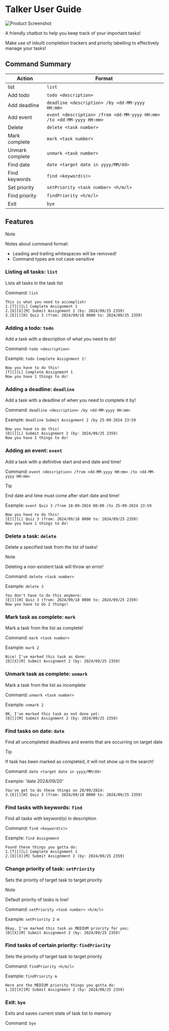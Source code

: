 # Talker User Guide

![Product Screenshot](https://xinweichong.github.io/ip/Ui.png)

A friendly chatbot to help you keep track of your important tasks!

Make use of inbuilt completion trackers and priority labelling to effectively manage your tasks!

## Command Summary

| Action          | Format                                                                |
|-----------------|-----------------------------------------------------------------------|
| list            | `list`                                                                |
| Add todo        | `todo <description>`                                                  |
| Add deadline    | `deadline <description> /by <dd-MM-yyyy HH:mm>`                       |
| Add event       | `event <description> /from <dd-MM-yyyy HH:mm> /to <dd-MM-yyyy HH:mm>` |
| Delete          | `delete <task number>`                                                |
| Mark complete   | `mark <task number>`                                                  |
| Unmark complete | `unmark <task number>`                                                |
| Find date       | `date <target date in yyyy/MM/dd>`                                    |
| Find keywords   | `find <keyword(s)>`                                                   |
| Set priority    | `setPriority <task number> <h/m/l>`                                   |
| Find priority   | `findPriority <h/m/l>`                                                |
| Exit            | `bye`                                                                 |

## Features

> [!NOTE]
> Notes about command format:
> - Leading and trailing whitespaces will be removed!
> - Command types are not case-sensitive

### Listing all tasks: `list`

Lists all tasks in the task list

Command: `list`

```
This is what you need to accomplish!
1.[T][][L] Complete Assignment 1
2.[D][X][M] Submit Assignment 2 (by: 2024/09/25 2359)
3.[E][][H] Quiz 3 (from: 2024/09/18 0000 to: 2024/09/25 2359)
```

### Adding a todo: `todo`

Add a task with a description of what you need to do!

Command: `todo <description>`

Example: `todo Complete Assignment 1!`

```
Now you have to do this!
[T][][L] Complete Assignment 1
Now you have 1 things to do!
```

### Adding a deadline: `deadline`

Add a task with a deadline of when you need to complete it by!

Command: `deadline <description> /by <dd-MM-yyyy HH:mm>`

Example: `deadline Submit Assignment 2 /by 25-09-2024 23:59`

```
Now you have to do this!
[D][][L] Submit Assignment 2 (by: 2024/09/25 2359)
Now you have 1 things to do!
```

### Adding an event: `event`

Add a task with a definitive start and end date and time!

Command: `event <description> /from <dd-MM-yyyy HH:mm> /to <dd-MM-yyyy HH:mm>`

> [!TIP]
> End date and time must come after start date and time!

Example: `event Quiz 3 /from 18-09-2024 00:00 /to 25-09-2024 23:59`

```
Now you have to do this!
[E][][L] Quiz 3 (from: 2024/09/18 0000 to: 2024/09/25 2359)
Now you have 1 things to do!
```

### Delete a task: `delete`

Delete a specified task from the list of tasks!

> [!NOTE]
> Deleting a non-existent task will throw an error!

Command: `delete <task number>`

Example: `delete 3`

```
You don't have to do this anymore:
[E][][H] Quiz 3 (from: 2024/09/18 0000 to: 2024/09/25 2359)
Now you have to do 2 things!
```

### Mark task as complete: `mark`

Mark a task from the list as complete!

Command: `mark <task number>`

Example: `mark 2`

```
Nice! I've marked this task as done:
[D][X][M] Submit Assignment 2 (by: 2024/09/25 2359)
```

### Unmark task as complete: `unmark`

Mark a task from the list as incomplete

Command: `unmark <task number>`

Example: `unmark 2`

```
OK, I've marked this task as not done yet:
[D][][M] Submit Assignment 2 (by: 2024/09/25 2359)
```

### Find tasks on date: `date`

Find all uncompleted deadlines and events that are occurring on target date

> [!TIP]
> If task has been marked as completed, it will not show up in the search!

Command: `date <target date in yyyy/MM/dd>`

Example: 'date 2024/09/20'

```
You've got to do these things on 20/09/2024:
3.[E][][H] Quiz 3 (from: 2024/09/18 0000 to: 2024/09/25 2359)
```

### Find tasks with keywords: `find`

Find all tasks with keyword(s) in description

Command: `find <keyword(s)>`

Example: `find Assignment`

```
Found these things you gotta do:
1.[T][][L] Complete Assignment 1
2.[D][X][M] Submit Assignment 2 (by: 2024/09/25 2359)
```

### Change priority of task: `setPriority`

Sets the priority of target task to target priority

> [!NOTE]
> Default priority of tasks is low!

Command: `setPriority <task number> <h/m/l>`

Example: `setPriority 2 m`

```
Okay, I've marked this task as MEDIUM priority for you:
[D][X][M] Submit Assignment 2 (by: 2024/09/25 2359)
```

### Find tasks of certain priority: `findPriority`

Sets the priority of target task to target priority

Command: `findPriority <h/m/l>`

Example: `findPriority m`

```
Here are the MEDIUM priority things you gotta do:
1.[D][X][M] Submit Assignment 2 (by: 2024/09/25 2359)
```

### Exit: `bye`

Exits and saves current state of task list to memory

Command: `bye`
